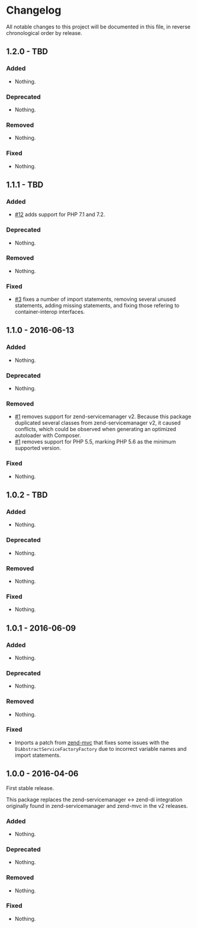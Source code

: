 # Changelog

All notable changes to this project will be documented in this file, in reverse chronological order by release.

## 1.2.0 - TBD

### Added

- Nothing.

### Deprecated

- Nothing.

### Removed

- Nothing.

### Fixed

- Nothing.

## 1.1.1 - TBD

### Added

- [#12](https://github.com/zendframework/zend-servicemanager-di/pull/12) adds
  support for PHP 7.1 and 7.2.

### Deprecated

- Nothing.

### Removed

- Nothing.

### Fixed

- [#3](https://github.com/zendframework/zend-servicemanager-di/pull/3) fixes a
  number of import statements, removing several unused statements, adding
  missing statements, and fixing those refering to container-interop interfaces.

## 1.1.0 - 2016-06-13

### Added

- Nothing.

### Deprecated

- Nothing.

### Removed

- [#1](https://github.com/zendframework/zend-servicemanager-di/pull/1) removes
  support for zend-servicemanager v2. Because this package duplicated several
  classes from zend-servicemanager v2, it caused conflicts, which could be
  observed when generating an optimized autoloader with Composer.
- [#1](https://github.com/zendframework/zend-servicemanager-di/pull/1) removes
  support for PHP 5.5, marking PHP 5.6 as the minimum supported version.

### Fixed

- Nothing.

## 1.0.2 - TBD

### Added

- Nothing.

### Deprecated

- Nothing.

### Removed

- Nothing.

### Fixed

- Nothing.

## 1.0.1 - 2016-06-09

### Added

- Nothing.

### Deprecated

- Nothing.

### Removed

- Nothing.

### Fixed

- Imports a patch from [zend-mvc](https://github.com/zendframework/zend-mvc/pull/149)
  that fixes some issues with the `DiAbstractServiceFactoryFactory` due to
  incorrect variable names and import statements.

## 1.0.0 - 2016-04-06

First stable release.

This package replaces the zend-servicemanager <-> zend-di integration originally
found in zend-servicemanager and zend-mvc in the v2 releases.

### Added

- Nothing.

### Deprecated

- Nothing.

### Removed

- Nothing.

### Fixed

- Nothing.
